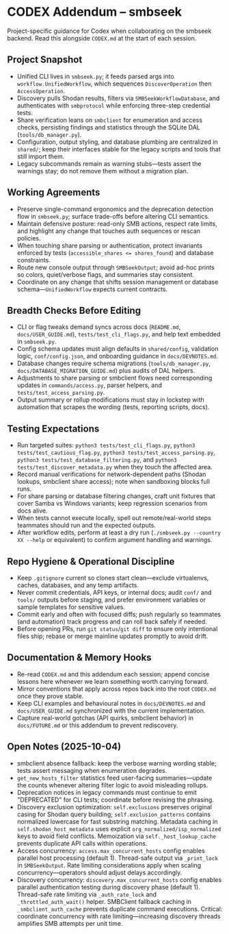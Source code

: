# CODEX Addendum – smbseek

Project-specific guidance for Codex when collaborating on the smbseek backend. Read this alongside `CODEX.md` at the start of each session.

## Project Snapshot
- Unified CLI lives in `smbseek.py`; it feeds parsed args into `workflow.UnifiedWorkflow`, which sequences `DiscoverOperation` then `AccessOperation`.
- Discovery pulls Shodan results, filters via `SMBSeekWorkflowDatabase`, and authenticates with `smbprotocol` while enforcing three-step credential tests.
- Share verification leans on `smbclient` for enumeration and access checks, persisting findings and statistics through the SQLite DAL (`tools/db_manager.py`).
- Configuration, output styling, and database plumbing are centralized in `shared/`; keep their interfaces stable for the legacy scripts and tools that still import them.
- Legacy subcommands remain as warning stubs—tests assert the warnings stay; do not remove them without a migration plan.

## Working Agreements
- Preserve single-command ergonomics and the deprecation detection flow in `smbseek.py`; surface trade-offs before altering CLI semantics.
- Maintain defensive posture: read-only SMB actions, respect rate limits, and highlight any change that touches auth sequences or rescan policies.
- When touching share parsing or authentication, protect invariants enforced by tests (`accessible_shares <= shares_found`) and database constraints.
- Route new console output through `SMBSeekOutput`; avoid ad-hoc prints so colors, quiet/verbose flags, and summaries stay consistent.
- Coordinate on any change that shifts session management or database schema—`UnifiedWorkflow` expects current contracts.

## Breadth Checks Before Editing
- CLI or flag tweaks demand syncs across docs (`README.md`, `docs/USER_GUIDE.md`), `tests/test_cli_flags.py`, and help text embedded in `smbseek.py`.
- Config schema updates must align defaults in `shared/config`, validation logic, `conf/config.json`, and onboarding guidance in `docs/DEVNOTES.md`.
- Database changes require schema migrations (`tools/db_manager.py`, `docs/DATABASE_MIGRATION_GUIDE.md`) plus audits of DAL helpers.
- Adjustments to share parsing or smbclient flows need corresponding updates in `commands/access.py`, parser helpers, and `tests/test_access_parsing.py`.
- Output summary or rollup modifications must stay in lockstep with automation that scrapes the wording (tests, reporting scripts, docs).

## Testing Expectations
- Run targeted suites: `python3 tests/test_cli_flags.py`, `python3 tests/test_cautious_flag.py`, `python3 tests/test_access_parsing.py`, `python3 tests/test_database_filtering.py`, and `python3 tests/test_discover_metadata.py` when they touch the affected area.
- Record manual verifications for network-dependent paths (Shodan lookups, smbclient share access); note when sandboxing blocks full runs.
- For share parsing or database filtering changes, craft unit fixtures that cover Samba vs Windows variants; keep regression scenarios from docs alive.
- When tests cannot execute locally, spell out remote/real-world steps teammates should run and the expected outputs.
- After workflow edits, perform at least a dry run (`./smbseek.py --country XX --help` or equivalent) to confirm argument handling and warnings.

## Repo Hygiene & Operational Discipline
- Keep `.gitignore` current so clones start clean—exclude virtualenvs, caches, databases, and any temp artifacts.
- Never commit credentials, API keys, or internal docs; audit `conf/` and `tools/` outputs before staging, and prefer environment variables or sample templates for sensitive values.
- Commit early and often with focused diffs; push regularly so teammates (and automation) track progress and can roll back safely if needed.
- Before opening PRs, run `git status`/`git diff` to ensure only intentional files ship; rebase or merge mainline updates promptly to avoid drift.

## Documentation & Memory Hooks
- Re-read `CODEX.md` and this addendum each session; append concise lessons here whenever we learn something worth carrying forward.
- Mirror conventions that apply across repos back into the root `CODEX.md` once they prove stable.
- Keep CLI examples and behavioural notes in `docs/DEVNOTES.md` and `docs/USER_GUIDE.md` synchronized with the current implementation.
- Capture real-world gotchas (API quirks, smbclient behavior) in `docs/FUTURE.md` or this addendum to prevent rediscovery.

## Open Notes (2025-10-04)
- smbclient absence fallback: keep the verbose warning wording stable; tests assert messaging when enumeration degrades.
- `get_new_hosts_filter` statistics feed user-facing summaries—update the counts whenever altering filter logic to avoid misleading rollups.
- Deprecation notices in legacy commands must continue to emit "DEPRECATED" for CLI tests; coordinate before revising the phrasing.
- Discovery exclusion optimization: `self.exclusions` preserves original casing for Shodan query building; `self.exclusion_patterns` contains normalized lowercase for fast substring matching. Metadata caching in `self.shodan_host_metadata` uses explicit `org_normalized/isp_normalized` keys to avoid field conflicts. Memoization via `self._host_lookup_cache` prevents duplicate API calls within operations.
- Access concurrency: `access.max_concurrent_hosts` config enables parallel host processing (default 1). Thread-safe output via `_print_lock` in `SMBSeekOutput`. Rate limiting considerations apply when scaling concurrency—operators should adjust delays accordingly.
- Discovery concurrency: `discovery.max_concurrent_hosts` config enables parallel authentication testing during discovery phase (default 1). Thread-safe rate limiting via `_auth_rate_lock` and `_throttled_auth_wait()` helper. SMBClient fallback caching in `_smbclient_auth_cache` prevents duplicate command executions. Critical: coordinate concurrency with rate limiting—increasing discovery threads amplifies SMB attempts per unit time.
